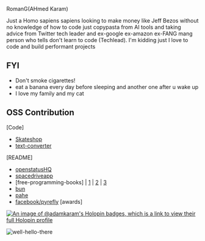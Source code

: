 
<p >
RomanG(AHmed Karam)
</p>


Just a Homo sapiens sapiens looking to make money like Jeff Bezos without no knowledge of how to code just copypasta from AI tools and taking advice from Twitter tech leader and ex-google ex-amazon ex-FANG mang person who tells don't learn to code (Techlead).  I'm kidding just I love to code and build performant projects  




## FYI

- Don't smoke cigarettes! 
- eat a banana every day before sleeping and another one after u wake up 
- I love my family  and my cat  
  
  


## OSS Contribution 

[Code]

- [Skateshop](https://github.com/sadmann7/skateshop/pull/62)
- [text-converter](https://github.com/sowidan1/Text-Converter-Google-Extension/pull/1) 


[README]

- [openstatusHQ](https://github.com/openstatusHQ/openstatus/pull/13)
- [spacedriveapp](https://github.com/spacedriveapp/spacedrive/pull/1521) 
- [free-programming-books] | [1](https://github.com/EbookFoundation/free-programming-books/pull/10555) | [2](https://github.com/EbookFoundation/free-programming-books/pull/10604) | [3](https://github.com/EbookFoundation/free-programming-books/pull/10605)
- [bun](https://github.com/Hacksore/yarn-npm-pnpm)
- [pahe](https://github.com/hamngku/PaheinBypass/issues/1)
- [facebook/pyrefly](https://github.com/facebook/pyrefly/pull/362)
[awards]

[![An image of @adamkaram's Holopin badges, which is a link to view their full Holopin profile](https://holopin.me/adamkaram)](https://holopin.io/@adamkaram)

![well-hello-there](https://github.com/Adamkaram/Adamkaram/assets/52092726/1a7211a4-9b2b-4ae6-b6b5-6b2bf156d582)

